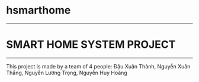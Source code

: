 # hsmarthome
------------------------------
# SMART HOME SYSTEM PROJECT

-------------------------------
This project is made by a team of 4 people: Đậu Xuân Thành, Nguyễn Xuân Thắng, Nguyễn Lương Trọng, Nguyễn Huy Hoàng

